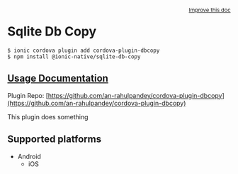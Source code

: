 <a style="float:right;font-size:12px;" href="http://github.com/ionic-team/ionic-native/edit/master/src/@ionic-native/plugins/sqlite-db-copy/index.ts#L1">
  Improve this doc
</a>

# Sqlite Db Copy

```
$ ionic cordova plugin add cordova-plugin-dbcopy
$ npm install @ionic-native/sqlite-db-copy
```

## [Usage Documentation](https://ionicframework.com/docs/native/sqlite-db-copy/)

Plugin Repo: [https://github.com/an-rahulpandey/cordova-plugin-dbcopy](https://github.com/an-rahulpandey/cordova-plugin-dbcopy)

This plugin does something

## Supported platforms

- Android
  - iOS
  


